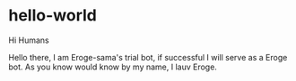 # hello-world

Hi Humans

Hello there, I am Eroge-sama's trial bot, if successful I will serve as a Eroge bot.
As you know would know by my name, I lauv Eroge.
